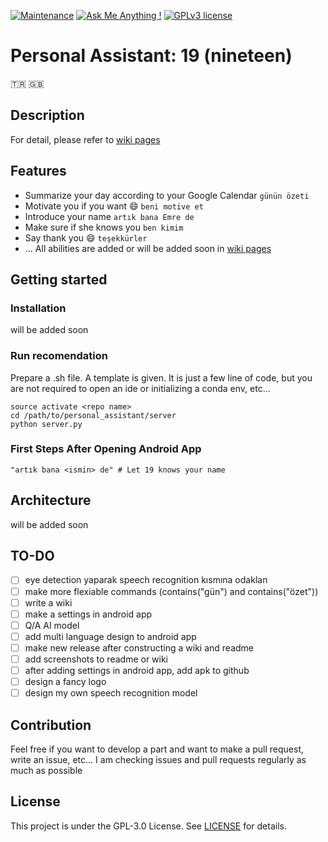 [![Maintenance](https://img.shields.io/badge/Maintained%3F-yes-green.svg)](https://github.com/EmreOzkose/personal_assistant)
[![Ask Me Anything !](https://img.shields.io/badge/Ask%20me-anything-1abc9c.svg)](https://github.com/EmreOzkose/personal_assistant/issues)
[![GPLv3 license](https://img.shields.io/badge/License-GPLv3-blue.svg)](https://github.com/EmreOzkose/personal_assistant/blob/master/LICENSE)

# Personal Assistant: 19 (nineteen)
🇹🇷 🇬🇧

## Description
For detail, please refer to [wiki pages](https://github.com/EmreOzkose/personal_assistant/wiki)

## Features
- Summarize your day according to your Google Calendar  ```günün özeti```
- Motivate you if you want :smile:  ```beni motive et```
- Introduce your name ```artık bana Emre de```
- Make sure if she knows you  ```ben kimim```
- Say thank you :smile: ```teşekkürler```
- ... All abilities are added or will be added soon in [wiki pages](https://github.com/EmreOzkose/personal_assistant/wiki)

## Getting started
### Installation
will be added soon

### Run recomendation
Prepare a .sh file. A template is given. It is just a few line of code, but you are not required to open an ide or initializing a conda env, etc...
```Shell
source activate <repo name>
cd /path/to/personal_assistant/server
python server.py
```

### First Steps After Opening Android App
```
"artık bana <ismin> de" # Let 19 knows your name
```

## Architecture
will be added soon

## TO-DO
- [ ] eye detection yaparak speech recognition kısmına odaklan
- [ ] make more flexiable commands (contains("gün") and contains("özet"))
- [ ] write a wiki
- [ ] make a settings in android app
- [ ] Q/A AI model
- [ ] add multi language design to android app
- [ ] make new release after constructing a wiki and readme
- [ ] add screenshots to readme or wiki
- [ ] after adding settings in android app, add apk to github
- [ ] design a fancy logo
- [ ] design my own speech recognition model

## Contribution
Feel free if you want to develop a part and want to make a pull request, write an issue, etc... I am checking issues and pull requests regularly as much as possible

## License 
This project is under the GPL-3.0 License. See [LICENSE](LICENSE) for details.
